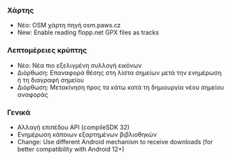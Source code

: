 ### Χάρτης
- Νέο: OSM χάρτη πηγή osm.paws.cz
- New: Enable reading flopp.net GPX files as tracks

### Λεπτομέρειες κρύπτης
- Νέο: Νέα πιο εξελιγμένη συλλογή εικόνων
- Διόρθωση: Επαναφορά θέσης στη λίστα σημείων μετά την ενημέρωση ή τη διαγραφή σημείου
- Διόρθωση: Μετακίνηση προς τα κάτω κατά τη δημιουργία νέου σημείου αναφοράς

### Γενικά
- Αλλαγή επιπέδου API (compileSDK 32)
- Ενημέρωση κάποιων εξαρτημένων βιβλιοθηκών
- Change: Use different Android mechanism to receive downloads (for better compatibility with Android 12+)
